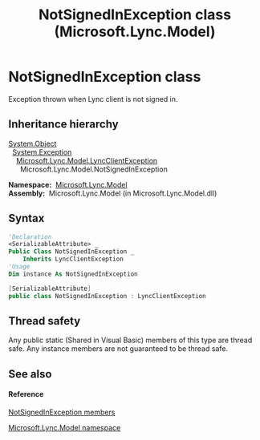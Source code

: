 ﻿---
title: NotSignedInException class (Microsoft.Lync.Model)
TOCTitle: NotSignedInException class
ms:assetid: T:Microsoft.Lync.Model.NotSignedInException_DI_3_UC_OCS14MrefLyncWPF
ms:mtpsurl: https://msdn.microsoft.com/en-us/library/microsoft.lync.model.notsignedinexception_di_3_uc_ocs14mreflyncwpf(v=office.15)
ms:contentKeyID: 48601502
ms.date: 07/28/2014
mtps_version: v=office.15
f1_keywords:
- Microsoft.Lync.Model.NotSignedInException
dev_langs:
- CSharp
- JScript
- VB
- other
---

# NotSignedInException class

Exception thrown when Lync client is not signed in.

## Inheritance hierarchy

[System.Object](http://msdn2.microsoft.com/en-us/library/e5kfa45b)  
  [System.Exception](http://msdn2.microsoft.com/en-us/library/c18k6c59)  
    [Microsoft.Lync.Model.LyncClientException](lyncclientexception-class-microsoft-lync-model_2.md)  
      Microsoft.Lync.Model.NotSignedInException  

**Namespace:**  [Microsoft.Lync.Model](microsoft-lync-model-namespace_2.md)  
**Assembly:**  Microsoft.Lync.Model (in Microsoft.Lync.Model.dll)

## Syntax

``` vb
'Declaration
<SerializableAttribute> _
Public Class NotSignedInException _
    Inherits LyncClientException
'Usage
Dim instance As NotSignedInException
```

``` csharp
[SerializableAttribute]
public class NotSignedInException : LyncClientException
```

## Thread safety

Any public static (Shared in Visual Basic) members of this type are thread safe. Any instance members are not guaranteed to be thread safe.

## See also

#### Reference

[NotSignedInException members](notsignedinexception-members-microsoft-lync-model_2.md)

[Microsoft.Lync.Model namespace](microsoft-lync-model-namespace_2.md)

